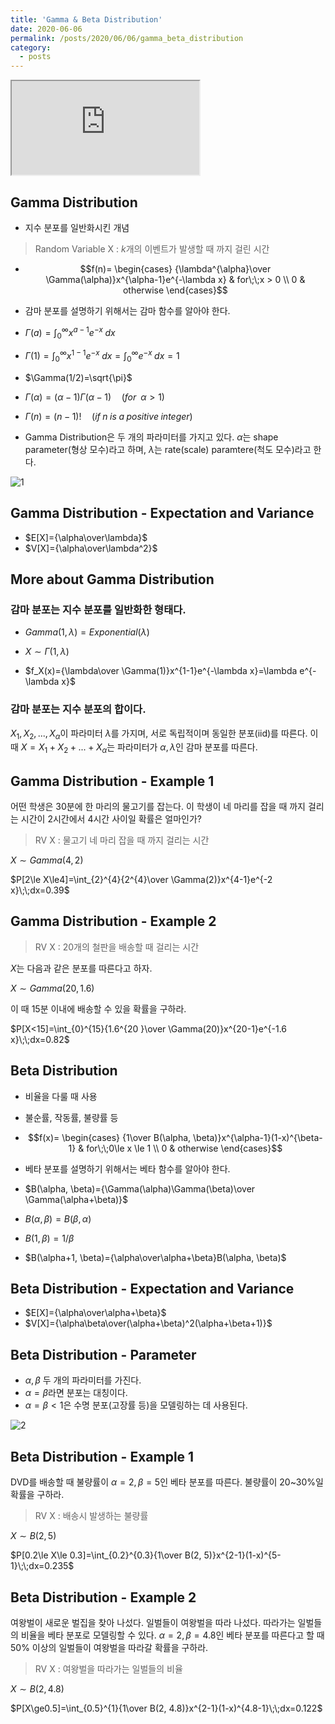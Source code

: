 ```yaml
---
title: 'Gamma & Beta Distribution'
date: 2020-06-06
permalink: /posts/2020/06/06/gamma_beta_distribution
category:
  - posts
---
```


<iframe src="https://www.youtube.com/embed/RNkT4YG8B3A"> </iframe>

## Gamma Distribution
- 지수 분포를 일반화시킨 개념

> Random Variable X : $k$개의 이벤트가 발생할 때 까지 걸린 시간

- $$f(n)=
\begin{cases}
{\lambda^{\alpha}\over \Gamma(\alpha)}x^{\alpha-1}e^{-\lambda x} & for\;\;x > 0 \\
0 & otherwise 
\end{cases}$$

- 감마 분포를 설명하기 위해서는 감마 함수를 알아야 한다.
- $\Gamma(a)=\int_{0}^{\infty}x^{a-1}e^{-x}\;dx$
- $\Gamma(1)=\int_{0}^{\infty}x^{1-1}e^{-x}\;dx=\int_{0}^{\infty}e^{-x}\;dx=1$
- $\Gamma(1/2)=\sqrt{\pi}$
- $\Gamma(\alpha)=(\alpha-1)\Gamma(\alpha-1)\quad(for\;\;\alpha > 1)$
- $\Gamma(n)=(n-1)!\quad(if\;n\;is\;a\;positive\;integer)$

- Gamma Distribution은 두 개의 파라미터를 가지고 있다. $\alpha$는 shape parameter(형상 모수)라고 하며, $\lambda$는 rate(scale) paramtere(척도 모수)라고 한다.

![1](https://user-images.githubusercontent.com/26649034/83935919-19d05380-a7f9-11ea-9c2b-57335997eaa8.png)

## Gamma Distribution - Expectation and Variance
- $E[X]={\alpha\over\lambda}$
- $V[X]={\alpha\over\lambda^2}$

## More about Gamma Distribution
### 감마 분포는 지수 분포를 일반화한 형태다.
- $Gamma(1,\lambda)=Exponential(\lambda)$

- $X\sim\Gamma(1,\lambda)$
- $f_X(x)={\lambda\over \Gamma(1)}x^{1-1}e^{-\lambda x}=\lambda e^{-\lambda x}$

### 감마 분포는 지수 분포의 합이다.
$X_1, X_2, ..., X_{\alpha}$이 파라미터 $\lambda$를 가지며, 서로 독립적이며 동일한 분포(iid)를 따른다. 이 때 $X=X_1+X_2+...+X_{\alpha}$는 파라미터가 $\alpha, \lambda$인 감마 분포를 따른다.

## Gamma Distribution - Example 1
어떤 학생은 30분에 한 마리의 물고기를 잡는다. 이 학생이 네 마리를 잡을 때 까지 걸리는 시간이 2시간에서 4시간 사이일 확률은 얼마인가?

> RV X : 물고기 네 마리 잡을 때 까지 걸리는 시간

$X\sim Gamma(4,2)$

$P[2\le X\le4]=\int_{2}^{4}{2^{4}\over \Gamma(2)}x^{4-1}e^{-2 x}\;\;dx=0.39$

## Gamma Distribution - Example 2
> RV X : 20개의 철판을 배송할 때 걸리는 시간

$X$는 다음과 같은 분포를 따른다고 하자.  

$X\sim Gamma(20,1.6)$

이 때 15분 이내에 배송할 수 있을 확률을 구하라.

$P[X<15]=\int_{0}^{15}{1.6^{20	}\over \Gamma(20)}x^{20-1}e^{-1.6 x}\;\;dx=0.82$

## Beta Distribution
- 비율을 다룰 때 사용
- 불순률, 작동률, 불량률 등

- $$f(x)=
\begin{cases}
{1\over B(\alpha, \beta)}x^{\alpha-1}(1-x)^{\beta-1} & for\;\;0\le x \le 1 \\
0 & otherwise 
\end{cases}$$

- 베타 분포를 설명하기 위해서는 베타 함수를 알아야 한다.
- $B(\alpha, \beta)={\Gamma(\alpha)\Gamma(\beta)\over \Gamma(\alpha+\beta)}$
- $B(\alpha, \beta)=B(\beta, \alpha)$
- $B(1, \beta)=1/\beta$
- $B(\alpha+1, \beta)={\alpha\over\alpha+\beta}B(\alpha, \beta)$

## Beta Distribution - Expectation and Variance
- $E[X]={\alpha\over\alpha+\beta}$
- $V[X]={\alpha\beta\over(\alpha+\beta)^2(\alpha+\beta+1)}$

## Beta Distribution - Parameter
- $\alpha, \beta$ 두 개의 파라미터를 가진다.
- $\alpha=\beta$라면 분포는 대칭이다.
- $\alpha=\beta<1$은 수명 분포(고장률 등)을 모델링하는 데 사용된다.

![2](https://upload.wikimedia.org/wikipedia/commons/thumb/f/f3/Beta_distribution_pdf.svg/650px-Beta_distribution_pdf.svg.png)

## Beta Distribution - Example 1

DVD를 배송할 때 불량률이 $\alpha=2, \beta=5$인 베타 분포를 따른다. 불량률이 20~30%일 확률을 구하라.

> RV X : 배송시 발생하는 불량률

$X\sim B(2,5)$

$P[0.2\le X\le 0.3]=\int_{0.2}^{0.3}{1\over B(2, 5)}x^{2-1}(1-x)^{5-1}\;\;dx=0.235$


## Beta Distribution - Example 2
여왕벌이 새로운 벌집을 찾아 나섰다. 일벌들이 여왕벌을 따라 나섰다. 따라가는 일벌들의 비율을 베타 분포로 모델링할 수 있다. $\alpha=2, \beta=4.8$인 베타 분포를 따른다고 할 때 50% 이상의 일벌들이 여왕벌을 따라갈 확률을 구하라.

> RV X : 여왕벌을 따라가는 일벌들의 비율

$X\sim B(2,4.8)$

$P[X\ge0.5]=\int_{0.5}^{1}{1\over B(2, 4.8)}x^{2-1}(1-x)^{4.8-1}\;\;dx=0.122$